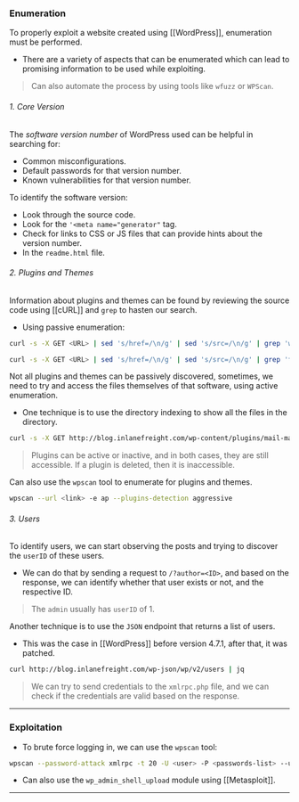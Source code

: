 ### Enumeration

To properly exploit a website created using [[WordPress]], enumeration must be performed.
- There are a variety of aspects that can be enumerated which can lead to promising information to be used while exploiting.

> Can also automate the process by using tools like `wfuzz` or `WPScan`.

###### 1. Core Version

The *software version number* of WordPress used can be helpful in searching for:
- Common misconfigurations.
- Default passwords for that version number.
- Known vulnerabilities for that version number.

To identify the software version:
- Look through the source code.
- Look for the `'<meta name="generator"` tag.
- Check for links to CSS or JS files that can provide hints about the version number.
- In the `readme.html` file.
###### 2. Plugins and Themes

Information about plugins and themes can be found by reviewing the source code using [[cURL]] and `grep` to hasten our search.

- Using passive enumeration:

``` bash
curl -s -X GET <URL> | sed 's/href=/\n/g' | sed 's/src=/\n/g' | grep 'wp-content/plugins/*' | cut -d"'" -f2
```

```bash
curl -s -X GET <URL> | sed 's/href=/\n/g' | sed 's/src=/\n/g' | grep 'themes' | cut -d"'" -f2
```

Not all plugins and themes can be passively discovered, sometimes, we need to try and access the files themselves of that software, using active enumeration.
- One technique is to use the directory indexing to show all the files in the directory.

```bash
curl -s -X GET http://blog.inlanefreight.com/wp-content/plugins/mail-masta/ | html2text
```

> Plugins can be active or inactive, and in both cases, they are still accessible. If a plugin is deleted, then it is inaccessible.

Can also use the `wpscan` tool to enumerate for plugins and themes.
```bash
wpscan --url <link> -e ap --plugins-detection aggressive
```

###### 3. Users

To identify users, we can start observing the posts and trying to discover the `userID` of these users.
- We can do that by sending a request to `/?author=<ID>`, and based on the response, we can identify whether that user exists or not, and the respective ID.

> The `admin` usually has `userID` of 1.

Another technique is to use the `JSON` endpoint that returns a list of users.
- This was the case in [[WordPress]] before version 4.7.1, after that, it was patched.

```bash
curl http://blog.inlanefreight.com/wp-json/wp/v2/users | jq
```

> We can try to send credentials to the `xmlrpc.php` file, and we can check if the credentials are valid based on the response. 

---
### Exploitation

- To brute force logging in, we can use the `wpscan` tool:
```bash
wpscan --password-attack xmlrpc -t 20 -U <user> -P <passwords-list> --url <url> --rua
```

- Can also use the `wp_admin_shell_upload` module using [[Metasploit]].

---
